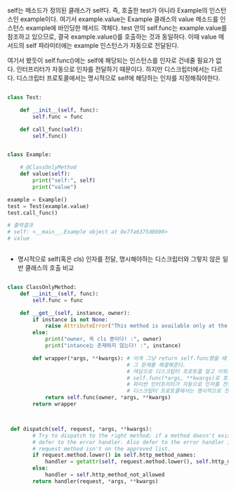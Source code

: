 
self는 메소드가 정의된 클래스가 self다. 즉, 호출한 test가 아니라 Example의 인스턴스인 example이다.
여기서 example.value는 Example 클래스의 value 메소드를 인스턴스 example에 바인딩한 메서드 객체다.
test 안의 self.func는 example.value를 참조하고 있으므로, 결국 example.value()를 호출하는 것과 동일하다. 이때 value 메서드의 self 파라미터에는 example 인스턴스가 자동으로 전달된다.

여기서 봤듯이 self.func()에는 self에 해당되는 인스턴스를 인자로 건네줄 필요가 없다.
인터프리터가 자동으로 인자를 전달하기 때문이다.
하지만 디스크립터에서는 다르다. 디스크립터 프로토콜에서는 명시적으로 self에 해당하는 인자를 지정해줘야한다.
```python

class Test:

    def __init__(self, func):
        self.func = func

    def call_func(self):
        self.func()


class Example:

    # @ClassOnlyMethod
    def value(self):
        print("self:", self)
        print("value")

example = Example()
test = Test(example.value)
test.call_func()

# 출력결과
# self: <__main__.Example object at 0x7fa6375d8690>
# value



```


- 명시적으로 self(혹은 cls) 인자를 전달, 명시해야하는 디스크립터와 그렇지 않은 일반 클래스의 호출 비교
```python

class ClassOnlyMethod:
    def __init__(self, func):
        self.func = func

    def __get__(self, instance, owner):
        if instance is not None:
            raise AttributeError("This method is available only at the class level")
        else:
            print("owner, 즉 cls 뿐이다! :", owner)
            print("intance는 존재하지 않는다! :", instance)

        def wrapper(*args, **kwargs): # 이게 그냥 return self.func했을 떄 owner(cls)가 필요해지는데
                                      # 그 문제를 해결해준다.
                                      # 여담으로 디스크립터 프로토콜 말고 이외의 보통 class에서는
                                      # self.func(*args, **kwargs)로 호출해줘야한다.
                                      # 파이썬 인터프리터가 자동으로 인자를 전달하기 때문이다.
                                      # 디스크립터 프로토콜에서는 명시적으로 전달해야한다.
            return self.func(owner, *args, **kwargs)
        return wrapper


```

```python


 def dispatch(self, request, *args, **kwargs):
        # Try to dispatch to the right method; if a method doesn't exist,
        # defer to the error handler. Also defer to the error handler if the
        # request method isn't on the approved list.
        if request.method.lower() in self.http_method_names:
            handler = getattr(self, request.method.lower(), self.http_method_not_allowed)
        else:
            handler = self.http_method_not_allowed
        return handler(request, *args, **kwargs)

```